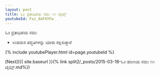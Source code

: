```yaml
---
layout: post
title: ಓಂ ವ್ರತಾಧಿಪಯ ನಮಃ ೧೧ ಟೈಮ್ಸ್
youtubeId: Fxz_0aFXYFw
---
```

 
 
 ಓಂ ವ್ರತಾಧಿಪಯ ನಮಃ  
 
 -  ಉಪವಾಸ ಪದ್ಧತಿಗಳನ್ನು ಯಾರು ರಕ್ಷಿಸುತ್ತಾರೆ 
 
  
 
  
 
 
 
 
 
 


{% include youtubePlayer.html id=page.youtubeId %}
 
[Next]({{ site.baseurl }}{% link  split2/_posts/2015-03-18-ಓಂ ಹರಿಣಯ ನಮಃ ೧೧ ಟೈಮ್ಸ್.md%})
 

